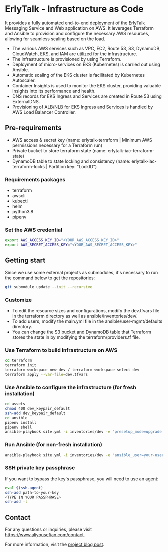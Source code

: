 # ErlyTalk - Infrastructure as Code

It provides a fully automated end-to-end deployment of the ErlyTalk Messaging Service and Web application on AWS. It leverages Terraform and Ansible to provision and configure the necessary AWS resources, allowing for seamless scaling based on the load.

- The various AWS services such as VPC, EC2, Route 53, S3, DynamoDB, CloudWatch, EKS, and IAM are utilized for the infrastructure.
- The infrastructure is provisioned by using Terraform.
- Deployment of micro-services on EKS (Kubernetes) is carried out using Ansible.
- Automatic scaling of the EKS cluster is facilitated by Kubernetes Autoscaler.
- Container Insights is used to monitor the EKS cluster, providing valuable insights into its performance and health.
- DNS records for EKS Ingress and Services are created in Route 53 using ExternalDNS.
- Provisioning of ALB/NLB for EKS Ingress and Services is handled by AWS Load Balancer Controller.

## Pre-requirements
- AWS access & secret key (name: erlytalk-terraform | Minimum AWS permissions necessary for a Terraform run)
- Private bucket to store terraform state (name: erlytalk-iac-terraform-state)
- DynamoDB table to state locking and consistency (name: erlytalk-iac-terraform-locks | Partition key: "LockID")

### Requirements packages
- terraform
- awscli
- kubectl
- helm
- python3.8
- pipenv

### Set the AWS credential
```bash
export AWS_ACCESS_KEY_ID="<YOUR_AWS_ACCESS_KEY_ID>"
export AWS_SECRET_ACCESS_KEY="<YOUR_AWS_SECRET_ACCESS_KEY>"
```

## Getting start
Since we use some external projects as submodules, it's necessary to run the command below to get the repositories:
```bash
git submodule update --init --recursive
```

### Customize
- To edit the resource sizes and configurations, modify the dev.tfvars file in the terraform directory as well as ansible/inventories/dev/.
- To add users, modify the main.yml file in the ansible/user-mgmt/defaults directory.
- You can change the S3 bucket and DynamoDB table that Terraform stores the state in by modifying the terraform/providers.tf file.

### Use Terraform to build infrastructure on AWS
```bash
cd terraform
terraform init
terraform workspace new dev / terraform workspace select dev
terraform apply --var-file=dev.tfvars
```

### Use Ansible to configure the infrastructure (for fresh installation)
```bash
cd assets
chmod 400 dev_keypair_default
ssh-add dev_keypair_default
cd ansible
pipenv install
pipenv shell
ansible-playbook site.yml -i inventories/dev -e "presetup_mode=upgrade ansible_user=root" --tags never,all 
```

### Run Ansible (for non-fresh installation)
```bash
ansible-playbook site.yml -i inventories/dev -e "ansible_user=your-username"
```

### SSH private key passphrase
If you want to bypass the key's passphrase, you will need to use an agent:
```bash
eval $(ssh-agent)
ssh-add path-to-your-key
<TYPE IN YOUR PASSPHRASE>
ssh-add -l
```

Contact
-----
For any questions or inquiries, please visit https://www.aliyousefian.com/contact.

For more information, visit the [project blog post](https://www.aliyousefian.com/880/erlytalk-project).
